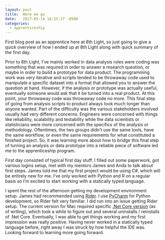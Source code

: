 ```yaml
---
layout: post
title:  Here we go
date:   2017-03-14 18:25:37 -0500
categories: 
  - apprenticeship
---
```


First blog post as an apprentice here at 8th Light, so just going to give a quick overview of how I ended up at 8th Light along with quick summary of the first day. 

Prior to 8th Light, I’ve mainly worked in data analysis roles were coding was something that was required in order to answer a research question, or maybe in order to build a prototype for data product. The programming work was very iterative and scripts tended to be throwaway code used to manipulate a specific dataset into a format that allowed you to answer the question at hand. However, if the analysis or prototype was actually useful, eventually someone would ask that it be turned into a real product. At this point, your throwaway code was throwaway code no more. This final step of going from analysis scripts to product always took much longer than anyone wanted. Part of the difficulty was the various stakeholders involved usually had very different concerns. Engineers were concerned with things like reliability, scalability and testability while the data scientists or statisticians were more concerned with the specifics of the analysis or methodology. Oftentimes, the two groups didn’t use the same tools, have the same workflow, or even the same requirements for what constituted a finished project. So, it was learning more about how to bridge this final step of turning an analysis or data prototype into a reliable piece of software led me to the apprenticeship program.

First day consisted of typical first day stuff. I filled out some paperwork, got various logins setup, met with my mentors James and Anda to talk about first steps. James told me that my first project would be using C#, which will be entirely new for me. I’ve only worked with Python and R on a regular basis so I’m excited to start working with a statically typed language. 

I spent the rest of the afternoon getting my development environment setup. James had recommended using [Rider](https://www.jetbrains.com/rider/). I use [PyCharm](https://www.jetbrains.com/pycharm/) for Python development, so Rider felt very familiar. I did run into an issue getting Rider setup. The current version for Mac required specific [.Net Core version](https://github.com/dotnet/core/blob/master/release-notes/download-archives/1.0-preview2-download.md) (as of writing), which took a while to figure out and several uninstalls / reinstalls of .Net Core. Eventually, I was able to get things working and my first impression was really positive. Having never worked in a statically typed language before, right away I was struck by how helpful the IDE was. Looking forward to learning more going forward.

